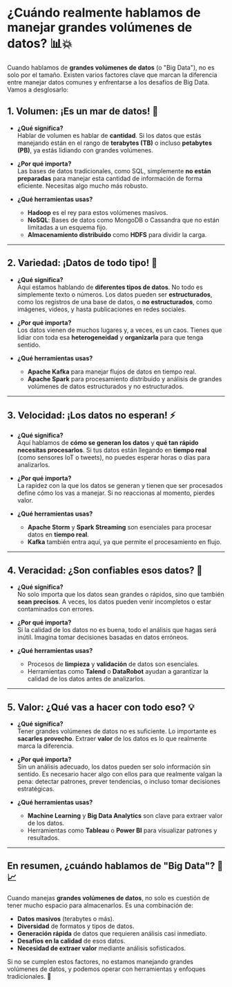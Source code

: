 # ¿Cuándo realmente hablamos de manejar grandes volúmenes de datos? 📊💥

Cuando hablamos de **grandes volúmenes de datos** (o "Big Data"), no es solo por el tamaño. Existen varios factores clave que marcan la diferencia entre manejar datos comunes y enfrentarse a los desafíos de Big Data. Vamos a desglosarlo:

## 1. **Volumen: ¡Es un mar de datos!** 🌊
- **¿Qué significa?**  
  Hablar de volumen es hablar de **cantidad**. Si los datos que estás manejando están en el rango de **terabytes (TB)** o incluso **petabytes (PB)**, ya estás lidiando con grandes volúmenes.
  
- **¿Por qué importa?**  
  Las bases de datos tradicionales, como SQL, simplemente **no están preparadas** para manejar esta cantidad de información de forma eficiente. Necesitas algo mucho más robusto.

- **¿Qué herramientas usas?**
  - **Hadoop** es el rey para estos volúmenes masivos.
  - **NoSQL**: Bases de datos como MongoDB o Cassandra que no están limitadas a un esquema fijo.
  - **Almacenamiento distribuido** como **HDFS** para dividir la carga.

---

## 2. **Variedad: ¡Datos de todo tipo!** 📂
- **¿Qué significa?**  
  Aquí estamos hablando de **diferentes tipos de datos**. No todo es simplemente texto o números. Los datos pueden ser **estructurados**, como los registros de una base de datos, o **no estructurados**, como imágenes, videos, y hasta publicaciones en redes sociales.

- **¿Por qué importa?**  
  Los datos vienen de muchos lugares y, a veces, es un caos. Tienes que lidiar con toda esa **heterogeneidad** y **organizarla** para que tenga sentido.

- **¿Qué herramientas usas?**
  - **Apache Kafka** para manejar flujos de datos en tiempo real.
  - **Apache Spark** para procesamiento distribuido y análisis de grandes volúmenes de datos estructurados y no estructurados.

---

## 3. **Velocidad: ¡Los datos no esperan!** ⚡
- **¿Qué significa?**  
  Aquí hablamos de **cómo se generan los datos** y **qué tan rápido necesitas procesarlos**. Si tus datos están llegando en **tiempo real** (como sensores IoT o tweets), no puedes esperar horas o días para analizarlos. 

- **¿Por qué importa?**  
  La rapidez con la que los datos se generan y tienen que ser procesados define cómo los vas a manejar. Si no reaccionas al momento, pierdes valor.

- **¿Qué herramientas usas?**
  - **Apache Storm** y **Spark Streaming** son esenciales para procesar datos en **tiempo real**.
  - **Kafka** también entra aquí, ya que permite el procesamiento en flujo.

---

## 4. **Veracidad: ¿Son confiables esos datos?** 🤔
- **¿Qué significa?**  
  No solo importa que los datos sean grandes o rápidos, sino que también **sean precisos**. A veces, los datos pueden venir incompletos o estar contaminados con errores.

- **¿Por qué importa?**  
  Si la calidad de los datos no es buena, todo el análisis que hagas será inútil. Imagina tomar decisiones basadas en datos erróneos.

- **¿Qué herramientas usas?**
  - Procesos de **limpieza** y **validación** de datos son esenciales.
  - Herramientas como **Talend** o **DataRobot** ayudan a garantizar la calidad de los datos antes de analizarlos.

---

## 5. **Valor: ¿Qué vas a hacer con todo eso?** 💡
- **¿Qué significa?**  
  Tener grandes volúmenes de datos no es suficiente. Lo importante es **sacarles provecho**. Extraer **valor** de los datos es lo que realmente marca la diferencia.

- **¿Por qué importa?**  
  Sin un análisis adecuado, los datos pueden ser solo información sin sentido. Es necesario hacer algo con ellos para que realmente valgan la pena: detectar patrones, prever tendencias, o incluso tomar decisiones estratégicas.

- **¿Qué herramientas usas?**
  - **Machine Learning** y **Big Data Analytics** son clave para extraer valor de los datos.
  - Herramientas como **Tableau** o **Power BI** para visualizar patrones y resultados.

---

## En resumen, ¿cuándo hablamos de "Big Data"? 🤖📈

Cuando manejas **grandes volúmenes de datos**, no solo es cuestión de tener mucho espacio para almacenarlos. Es una combinación de:

- **Datos masivos** (terabytes o más).
- **Diversidad** de formatos y tipos de datos.
- **Generación rápida** de datos que requieren análisis casi inmediato.
- **Desafíos en la calidad** de esos datos.
- **Necesidad de extraer valor** mediante análisis sofisticados.

Si no se cumplen estos factores, no estamos manejando grandes volúmenes de datos, y podemos operar con herramientas y enfoques tradicionales. 🚀
